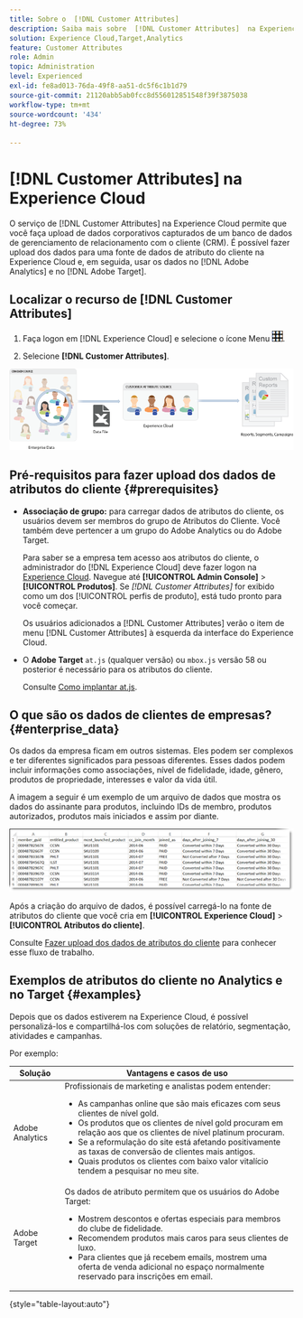 ```yaml
---
title: Sobre o  [!DNL Customer Attributes]
description: Saiba mais sobre  [!DNL Customer Attributes]  na Experience Cloud. Descubra como fazer upload dos dados de atributo de cliente para uso no Adobe Analytics e Adobe Target.
solution: Experience Cloud,Target,Analytics
feature: Customer Attributes
role: Admin
topic: Administration
level: Experienced
exl-id: fe8ad013-76da-49f8-aa51-dc5f6c1b1d79
source-git-commit: 21120abb5ab0fcc8d556012851548f39f3875038
workflow-type: tm+mt
source-wordcount: '434'
ht-degree: 73%

---
```


# [!DNL Customer Attributes] na Experience Cloud

O serviço de [!DNL Customer Attributes] na Experience Cloud permite que você faça upload de dados corporativos capturados de um banco de dados de gerenciamento de relacionamento com o cliente (CRM). É possível fazer upload dos dados para uma fonte de dados de atributo do cliente na Experience Cloud e, em seguida, usar os dados no [!DNL Adobe Analytics] e no [!DNL Adobe Target].

## Localizar o recurso de [!DNL Customer Attributes] 

1. Faça logon em [!DNL Experience Cloud] e selecione o ícone Menu ![menu](assets/menu-icon.png).

1. Selecione **[!DNL Customer Attributes]**.

![Visão geral dos atributos do cliente](assets/custom_reports.png)

## Pré-requisitos para fazer upload dos dados de atributos do cliente {#prerequisites}

* **Associação de grupo:** para carregar dados de atributos do cliente, os usuários devem ser membros do grupo de Atributos do Cliente. Você também deve pertencer a um grupo do Adobe Analytics ou do Adobe Target.

  Para saber se a empresa tem acesso aos atributos do cliente, o administrador do [!DNL Experience Cloud] deve fazer logon na [Experience Cloud](https://experience.adobe.com). Navegue até **[!UICONTROL Admin Console]** > **[!UICONTROL Produtos]**. Se *[!DNL Customer Attributes]* for exibido como um dos [!UICONTROL perfis de produto], está tudo pronto para você começar.

  Os usuários adicionados a [!DNL Customer Attributes] verão o item de menu [!DNL Customer Attributes] à esquerda da interface do Experience Cloud.

* O **Adobe Target** `at.js` (qualquer versão) ou `mbox.js` versão 58 ou posterior é necessário para os atributos do cliente.

  Consulte [Como implantar at.js](https://experienceleague.adobe.com/docs/target-dev/developer/client-side/overview.html?lang=pt-BR).

## O que são os dados de clientes de empresas? {#enterprise_data}

Os dados da empresa ficam em outros sistemas. Eles podem ser complexos e ter diferentes significados para pessoas diferentes. Esses dados podem incluir informações como associações, nível de fidelidade, idade, gênero, produtos de propriedade, interesses e valor da vida útil.

A imagem a seguir é um exemplo de um arquivo de dados que mostra os dados do assinante para produtos, incluindo IDs de membro, produtos autorizados, produtos mais iniciados e assim por diante.

![O que são os dados de clientes corporativos?](assets/01_crs_usecase.png)

Após a criação do arquivo de dados, é possível carregá-lo na fonte de atributos do cliente que você cria em **[!UICONTROL Experience Cloud]** > **[!UICONTROL Atributos do cliente]**.

Consulte [Fazer upload dos dados de atributos do cliente](t-crs-usecase.md) para conhecer esse fluxo de trabalho.

## Exemplos de atributos do cliente no Analytics e no Target {#examples}

Depois que os dados estiverem na Experience Cloud, é possível personalizá-los e compartilhá-los com soluções de relatório, segmentação, atividades e campanhas.

Por exemplo:

| Solução | Vantagens e casos de uso |
|--- |--- |
| Adobe Analytics | Profissionais de marketing e analistas podem entender:<ul><li>As campanhas online que são mais eficazes com seus clientes de nível gold.</li><li>Os produtos que os clientes de nível gold procuram em relação aos que os clientes de nível platinum procuram.</li><li>Se a reformulação do site está afetando positivamente as taxas de conversão de clientes mais antigos.</li><li>Quais produtos os clientes com baixo valor vitalício tendem a pesquisar no meu site.</li></ul> |
| Adobe Target | Os dados de atributo permitem que os usuários do Adobe Target:<ul><li>Mostrem descontos e ofertas especiais para membros do clube de fidelidade.</li><li>Recomendem produtos mais caros para seus clientes de luxo.</li><li>Para clientes que já recebem emails, mostrem uma oferta de venda adicional no espaço normalmente reservado para inscrições em email.</li></ul> |

{style="table-layout:auto"}
